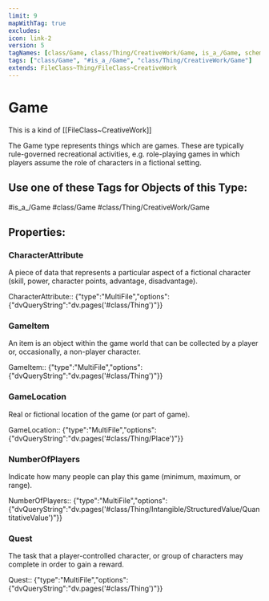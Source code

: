 ```yaml
---
limit: 9
mapWithTag: true
excludes:
icon: link-2
version: 5
tagNames: [class/Game, class/Thing/CreativeWork/Game, is_a_/Game, schema-org/Game]
tags: ["class/Game", "#is_a_/Game", "class/Thing/CreativeWork/Game"]
extends: FileClass~Thing/FileClass~CreativeWork
---
```


# Game
This is a kind of [[FileClass~CreativeWork]]

The Game type represents things which are games. These are typically rule-governed recreational activities, e.g. role-playing games in which players assume the role of characters in a fictional setting.


## Use one of these Tags for Objects of this Type:

#is_a_/Game
#class/Game
#class/Thing/CreativeWork/Game

## Properties:

### CharacterAttribute
A piece of data that represents a particular aspect of a fictional character (skill, power, character points, advantage, disadvantage).

CharacterAttribute:: {"type":"MultiFile","options":{"dvQueryString":"dv.pages('#class/Thing')"}}

### GameItem
An item is an object within the game world that can be collected by a player or, occasionally, a non-player character.

GameItem:: {"type":"MultiFile","options":{"dvQueryString":"dv.pages('#class/Thing')"}}

### GameLocation
Real or fictional location of the game (or part of game).

GameLocation:: {"type":"MultiFile","options":{"dvQueryString":"dv.pages('#class/Thing/Place')"}}

### NumberOfPlayers
Indicate how many people can play this game (minimum, maximum, or range).

NumberOfPlayers:: {"type":"MultiFile","options":{"dvQueryString":"dv.pages('#class/Thing/Intangible/StructuredValue/QuantitativeValue')"}}

### Quest
The task that a player-controlled character, or group of characters may complete in order to gain a reward.

Quest:: {"type":"MultiFile","options":{"dvQueryString":"dv.pages('#class/Thing')"}}


